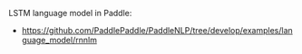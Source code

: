 LSTM language model in Paddle: 

- <https://github.com/PaddlePaddle/PaddleNLP/tree/develop/examples/language_model/rnnlm>
